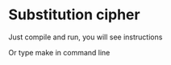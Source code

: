 # Substitution cipher 

Just compile and run, you will see instructions

Or type make in command line
